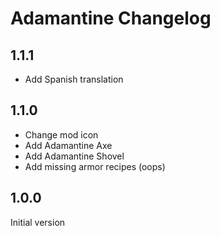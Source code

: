# Adamantine Changelog

## 1.1.1

- Add Spanish translation

## 1.1.0

- Change mod icon
- Add Adamantine Axe
- Add Adamantine Shovel
- Add missing armor recipes (oops)

## 1.0.0

Initial version